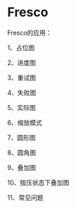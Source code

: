 # Fresco
Fresco的应用：

1、占位图 

2、进度图 

3、重试图 

4、失败图 

5、实际图 

6、缩放模式 

7、圆形图 

8、圆角图 

9、叠加图 

10、按压状态下叠加图 

11、常见问题
